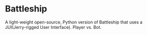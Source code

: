 # Battleship
A light-weight open-source, Python version of Battleship that uses a JUI(Jerry-rigged User Interface). Player vs. Bot.
